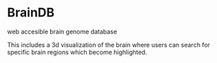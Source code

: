 # BrainDB
web accesible brain genome database

This includes a 3d visualization of the brain where users can search for specific brain regions which become highlighted.
